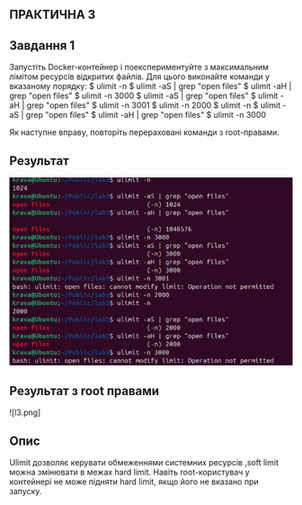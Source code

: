 ## ПРАКТИЧНА 3


## Завдання 1

Запустіть Docker-контейнер і поекспериментуйте з максимальним лімітом ресурсів відкритих файлів. Для цього виконайте команди у вказаному порядку:
$ ulimit -n
$ ulimit -aS | grep "open files"
$ ulimit -aH | grep "open files"
$ ulimit -n 3000
$ ulimit -aS | grep "open files"
$ ulimit -aH | grep "open files"
$ ulimit -n 3001
$ ulimit -n 2000
$ ulimit -n
$ ulimit -aS | grep "open files"
$ ulimit -aH | grep "open files"
$ ulimit -n 3000

Як наступне вправу, повторіть перераховані команди з root-правами.

## Результат 
![lab3](lab3_1/3.png)
## Результат з root правами
![l3.png]

## Опис
Ulimit дозволяє керувати обмеженнями системних ресурсів ,soft limit  можна змінювати в межах hard limit.
Навіть root-користувач у контейнері не може підняти hard limit, якщо його не вказано при запуску.

